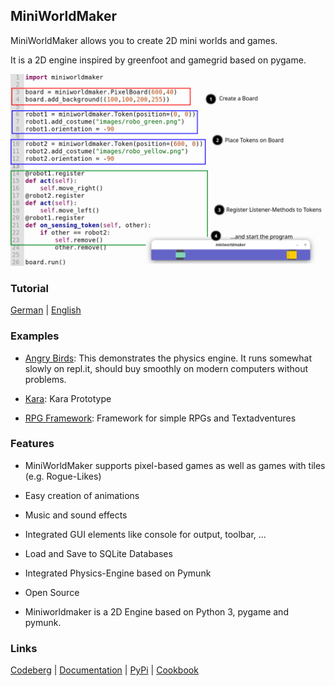 MiniWorldMaker
---------

MiniWorldMaker allows you to create 2D mini worlds and games. 

It is a 2D engine inspired by greenfoot and gamegrid based on pygame.

<kbd>
<img src="example.png" alt="example"></img>
</kbd>

### Tutorial

[German](https://miniworldmaker.de/objectsfirst_german/01_installation.html) | [English](https://miniworldmaker.de/objectsfirst_english/01_installation.html)


### Examples

  * [Angry Birds](https://replit.com/@a_siebel/miniworldmaker-Angry-birds): This demonstrates the physics engine. It runs somewhat slowly on repl.it, should buy smoothly on modern computers without problems.

  * [Kara](https://replit.com/@a_siebel/Kara-in-miniworldmaker"): Kara Prototype
 
  * [RPG Framework](https://replit.com/@a_siebel/RPG-Framework-for-miniworldmaker): Framework for simple RPGs and Textadventures


### Features

  * MiniWorldMaker supports pixel-based games as well as games with 
  tiles (e.g. Rogue-Likes)
  
  * Easy creation of animations
  
  * Music and sound effects
  
  * Integrated GUI elements like console for output, toolbar, ...
    
  * Load and Save to SQLite Databases
  
  * Integrated Physics-Engine based on Pymunk
  
  * Open Source
  
  * Miniworldmaker is a 2D Engine based on Python 3, pygame and pymunk.

### Links

[Codeberg](https://codeberg.org/a_siebel/miniworldmaker) | [Documentation](http://miniworldmaker.de/) | [PyPi](https://pypi.org/project/miniworldmaker/) | [Cookbook](https://codeberg.org/a_siebel/miniworldmaker_cookbook/src/branch/main/)
